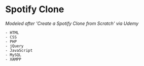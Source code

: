 # Spotify Clone

_Modeled after 'Create a Spotify Clone from Scratch' via Udemy_

```
- HTML
- CSS
- PHP
- jQuery
- JavaScript
- MySQL
- XAMPP
```
